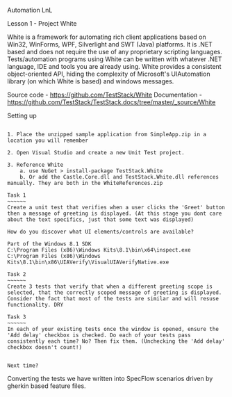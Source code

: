 Automation LnL

Lesson 1 - Project White

White is a framework for automating rich client applications based on Win32, WinForms, WPF, Silverlight and SWT (Java) platforms. It is .NET based and does not require the use of any proprietary scripting languages. Tests/automation programs using White can be written with whatever .NET language, IDE and tools you are already using. White provides a consistent object-oriented API, hiding the complexity of Microsoft's UIAutomation library (on which White is based) and windows messages.

Source code - https://github.com/TestStack/White
Documentation - https://github.com/TestStack/TestStack.docs/tree/master/_source/White


Setting up
~~~~~~~~~~

1. Place the unzipped sample application from SimpleApp.zip in a location you will remember

2. Open Visual Studio and create a new Unit Test project.

3. Reference White
	a. use NuGet > install-package TestStack.White
	b. Or add the Castle.Core.dll and TestStack.White.dll references manually. They are both in the WhiteReferences.zip

Task 1
~~~~~~
Create a unit test that verifies when a user clicks the 'Greet' button then a message of greeting is displayed. (At this stage you dont care about the text specifics, just that some text was displayed)

How do you discover what UI elements/controls are available?

Part of the Windows 8.1 SDK
C:\Program Files (x86)\Windows Kits\8.1\bin\x64\inspect.exe
C:\Program Files (x86)\Windows Kits\8.1\bin\x86\UIAVerify\VisualUIAVerifyNative.exe

Task 2
~~~~~~
Create 3 tests that verify that when a different greeting scope is selected, that the correctly scoped message of greeting is displayed. Consider the fact that most of the tests are similar and will resuse functionality. DRY

Task 3
~~~~~~
In each of your existing tests once the window is opened, ensure the 'Add delay' checkbox is checked. Do each of your tests pass consistently each time? No? Then fix them. (Unchecking the 'Add delay' checkbox doesn't count!)


Next time?
~~~~~~~~~~

Converting the tests we have written into SpecFlow scenarios driven by gherkin based feature files.
